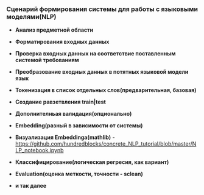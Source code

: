 ### Сценарий формирования системы для работы с языковыми моделями(NLP)

- **Анализ предметной области**  

- **Форматирования входных данных**  

- **Проверка входных данных на соответствие поставленным системой требованиям** 

- **Преобразование входных данных в потятных языковой модели язык** 

- **Токенизация в список отдельных слов(предварительная, базовая)** 

- **Создание равзетвления train|test**

- **Дополнителньая валидация(опционально)**

- **Embedding(разный в зависимости от системы)**

- **Визуализация Embeddinga(mathlib)** - https://github.com/hundredblocks/concrete_NLP_tutorial/blob/master/NLP_notebook.ipynb

- **Классифицирование(логическая регресия, как вариант)**

- **Evaluation(оценка меткости, точности - sclean)**

- **и так далее**


